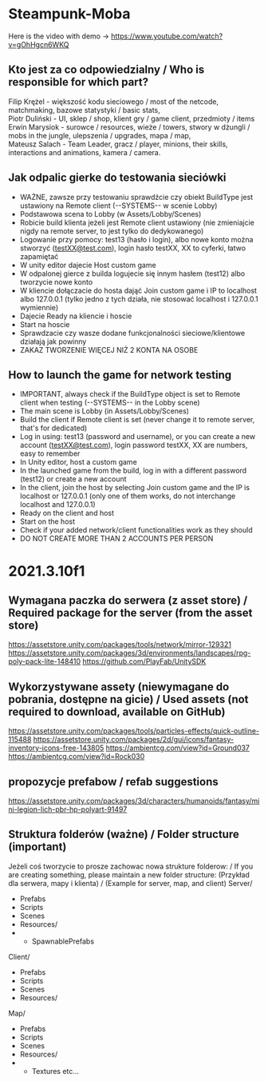 # Steampunk-Moba
Here is the video with demo -> https://www.youtube.com/watch?v=gOhHgcn6WKQ

## Kto jest za co odpowiedzialny / Who is responsible for which part?

Filip Krężel - większość kodu sieciowego / most of the netcode, matchmaking, bazowe statystyki / basic stats, <br />
Piotr Duliński - UI, sklep / shop, klient gry / game client, przedmioty / items<br />
Erwin Marysiok - surowce / resources, wieże / towers, stwory w dżungli / mobs in the jungle, ulepszenia / upgrades, mapa / map, <br />
Mateusz Salach - Team Leader, gracz / player, minions, their skills, interactions and animations, kamera / camera. <br />

## Jak odpalic gierke do testowania sieciówki
 - WAŻNE, zawsze przy testowaniu sprawdźcie czy obiekt BuildType jest ustawiony na Remote client (--SYSTEMS-- w scenie Lobby)
 - Podstawowa scena to Lobby (w Assets/Lobby/Scenes)
 - Robicie build klienta jeżeli jest Remote client ustawiony (nie zmieniajcie nigdy na remote server, to jest tylko do dedykowanego)
 - Logowanie przy pomocy: test13 (hasło i login), albo nowe konto można stworzyć (testXX@test.com), login hasło testXX, XX to cyferki, łatwo zapamiętać
 - W unity editor dajecie Host custom game
 - W odpalonej gierce z builda logujecie się innym hasłem (test12) albo tworzycie nowe konto 
 - W kliencie dołączacie do hosta dająć Join custom game i IP to localhost albo 127.0.0.1 (tylko jedno z tych działa, nie stosować localhost i 127.0.0.1 wymiennie)
 - Dajecie Ready na kliencie i hoscie
 - Start na hoscie
 - Sprawdzacie czy wasze dodane funkcjonalności sieciowe/klientowe działają jak powinny
 - ZAKAZ TWORZENIE WIĘCEJ NIŻ 2 KONTA NA OSOBE
 
## How to launch the game for network testing
 - IMPORTANT, always check if the BuildType object is set to Remote client when testing (--SYSTEMS-- in the Lobby scene)
 - The main scene is Lobby (in Assets/Lobby/Scenes)
 - Build the client if Remote client is set (never change it to remote server, that's for dedicated)
 - Log in using: test13 (password and username), or you can create a new account (testXX@test.com), login password testXX, XX are numbers, easy to remember
 - In Unity editor, host a custom game
 - In the launched game from the build, log in with a different password (test12) or create a new account
 - In the client, join the host by selecting Join custom game and the IP is localhost or 127.0.0.1 (only one of them works, do not interchange localhost and 127.0.0.1)
 - Ready on the client and host
 - Start on the host
 - Check if your added network/client functionalities work as they should
 - DO NOT CREATE MORE THAN 2 ACCOUNTS PER PERSON
# 2021.3.10f1

## Wymagana paczka do serwera (z asset store) / Required package for the server (from the asset store)
https://assetstore.unity.com/packages/tools/network/mirror-129321
https://assetstore.unity.com/packages/3d/environments/landscapes/rpg-poly-pack-lite-148410
https://github.com/PlayFab/UnitySDK

## Wykorzystywane assety (niewymagane do pobrania, dostępne na gicie) / Used assets (not required to download, available on GitHub)
https://assetstore.unity.com/packages/tools/particles-effects/quick-outline-115488
https://assetstore.unity.com/packages/2d/gui/icons/fantasy-inventory-icons-free-143805
https://ambientcg.com/view?id=Ground037
https://ambientcg.com/view?id=Rock030

## propozycje prefabow / refab suggestions
https://assetstore.unity.com/packages/3d/characters/humanoids/fantasy/mini-legion-lich-pbr-hp-polyart-91497

## Struktura folderów (ważne) / Folder structure (important)
Jeżeli coś tworzycie to prosze zachowac nowa strukture folderow: / If you are creating something, please maintain a new folder structure:
(Przykład dla serwera, mapy i klienta) / (Example for server, map, and client)
Server/
- Prefabs
- Scripts
- Scenes
- Resources/
- - SpawnablePrefabs

Client/
- Prefabs
- Scripts
- Scenes
- Resources/

Map/
- Prefabs
- Scripts
- Scenes
- Resources/
- - Textures
etc...
